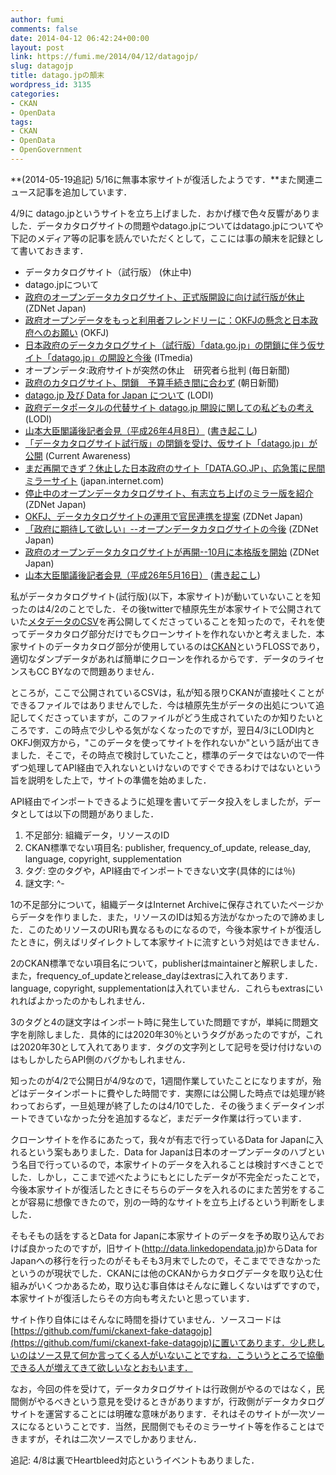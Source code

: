 ```yaml
---
author: fumi
comments: false
date: 2014-04-12 06:42:24+00:00
layout: post
link: https://fumi.me/2014/04/12/datagojp/
slug: datagojp
title: datago.jpの顛末
wordpress_id: 3135
categories:
- CKAN
- OpenData
tags:
- CKAN
- OpenData
- OpenGovernment
---
```


**(2014-05-19追記) 5/16に無事本家サイトが復活したようです．**また関連ニュース記事を追加しています．

4/9に datago.jpというサイトを立ち上げました．おかげ様で色々反響がありました．データカタログサイトの問題やdatago.jpについてはdatago.jpについてや下記のメディア等の記事を読んでいただくとして，ここには事の顛末を記録として書いておきます．

  * データカタログサイト（試行版） (休止中)
  * datago.jpについて
  * [政府のオープンデータカタログサイト、正式版開設に向け試行版が休止](http://japan.zdnet.com/cio/analysis/35046126/) (ZDNet Japan)
  * [政府オープンデータをもっと利用者フレンドリーに：OKFJの懸念と日本政府へのお願い](http://okfn.jp/2014/04/10/anxiety-and-request-for-government/) (OKFJ)
  * [日本政府のデータカタログサイト（試行版）「data.go.jp」の閉鎖に伴う仮サイト「datago.jp」の開設と今後](http://blogs.itmedia.co.jp/business20/2014/04/datagojpdatagoj-3b07.html) (ITmedia)
  * オープンデータ:政府サイトが突然の休止　研究者ら批判 (毎日新聞)
  * [政府のカタログサイト、閉鎖　予算手続き間に合わず](http://www.asahi.com/articles/ASG4B5X32G4BUEHF00N.html) (朝日新聞)
  * [datago.jp 及び Data for Japan について](http://linkedopendata.jp/?p=509) (LODI)
  * [政府データポータルの代替サイト datago.jp 開設に関しての私どもの考え](http://linkedopendata.jp/?p=517) (LODI)
  * [山本大臣閣議後記者会見（平成26年4月8日）](http://nettv.gov-online.go.jp/prg/prg9647.html) ([書き起こし](https://medium.com/p/efea69d0a864))
  * [「データカタログサイト試行版」の閉鎖を受け、仮サイト「datago.jp」が公開](http://current.ndl.go.jp/node/25900) (Current Awareness)
  * [まだ再開できず？休止した日本政府のサイト「DATA.GO.JP」、応急策に民間ミラーサイト](http://internetcom.jp/webtech/20140415/3.html) (japan.internet.com)
  * [停止中のオープンデータカタログサイト、有志立ち上げのミラー版を紹介](http://japan.zdnet.com/cio/analysis/35046609/) (ZDNet Japan)
  * [OKFJ、データカタログサイトの運用で官民連携を提案](http://japan.zdnet.com/cio/analysis/35047132/) (ZDNet Japan)
  * [「政府に期待して欲しい」--オープンデータカタログサイトの今後](http://japan.zdnet.com/cio/analysis/35046608/) (ZDNet Japan)
  * [政府のオープンデータカタログサイトが再開--10月に本格版を開始](http://japan.zdnet.com/cio/analysis/35047965/) (ZDNet Japan)
  * [山本大臣閣議後記者会見（平成26年5月16日）](http://nettv.gov-online.go.jp/prg/prg9809.html) ([書き起こし](https://medium.com/@i2k/8d526bf4e182))

私がデータカタログサイト(試行版)(以下，本家サイト)が動いていないことを知ったのは4/2のことでした．その後twitterで植原先生が本家サイトで公開されていた[メタデータのCSV](http://web.sfc.wide.ad.jp/~kei/?p=126)を再公開してくださっていることを知ったので，それを使ってデータカタログ部分だけでもクローンサイトを作れないかと考えました．本家サイトのデータカタログ部分が使用しているのは[CKAN](http://ckan.org)というFLOSSであり，適切なダンプデータがあれば簡単にクローンを作れるからです．データのライセンスもCC BYなので問題ありません．

ところが，ここで公開されているCSVは，私が知る限りCKANが直接吐くことができるファイルではありませんでした．今は植原先生がデータの出処について追記してくださっていますが，このファイルがどう生成されていたのか知りたいところです．この時点で少しやる気がなくなったのですが，翌日4/3にLODI内とOKFJ側双方から，"このデータを使ってサイトを作れないか"という話が出てきました．そこで，その時点で検討していたこと，標準のデータではないので一件ずつ処理してAPI経由で入れないといけないのですぐできるわけではないという旨を説明をした上で，サイトの準備を始めました．

API経由でインポートできるように処理を書いてデータ投入をしましたが，データとしては以下の問題がありました．

  1. 不足部分: 組織データ，リソースのID
  2. CKAN標準でない項目名: publisher, frequency_of_update, release_day, language, copyright, supplementation
  3. タグ: 空のタグや，API経由でインポートできない文字(具体的には％)
  4. 謎文字: ^\-

1の不足部分について，組織データはInternet Archiveに保存されていたページからデータを作りました．また，リソースのIDは知る方法がなかったので諦めました．このためリソースのURIも異なるものになるので，今後本家サイトが復活したときに，例えばリダイレクトして本家サイトに流すという対処はできません．

2のCKAN標準でない項目名について，publisherはmaintainerと解釈しました．また，frequency_of_updateとrelease_dayはextrasに入れてあります．language, copyright, supplementationは入れていません．これらもextrasにいれればよかったのかもしれません．

3のタグと4の謎文字はインポート時に発生していた問題ですが，単純に問題文字を削除しました．具体的には2020年30％というタグがあったのですが，これは2020年30として入れてあります．タグの文字列として記号を受け付けないのはもしかしたらAPI側のバグかもしれません．

知ったのが4/2で公開日が4/9なので，1週間作業していたことになりますが，殆どはデータインポートに費やした時間です．実際には公開した時点では処理が終わっておらず，一旦処理が終了したのは4/10でした．その後うまくデータインポートできていなかった分を追加するなど，まだデータ作業は行っています．

クローンサイトを作るにあたって，我々が有志で行っているData for Japanに入れるという案もありました．Data for Japanは日本のオープンデータのハブという名目で行っているので，本家サイトのデータを入れることは検討すべきことでした．しかし，ここまで述べたようにもとにしたデータが不完全だったことで，今後本家サイトが復活したときにそちらのデータを入れるのにまた苦労をすることが容易に想像できたので，別の一時的なサイトを立ち上げるという判断をしました．

そもそもの話をするとData for Japanに本家サイトのデータを予め取り込んでおけば良かったのですが，旧サイト(http://data.linkedopendata.jp)からData for Japanへの移行を行ったのがそもそも3月末でしたので，そこまでできなかったというのが現状でした．CKANには他のCKANからカタログデータを取り込む仕組みがいくつかあるため，取り込む事自体はそんなに難しくないはずですので，本家サイトが復活したらその方向も考えたいと思っています．

サイト作り自体にはそんなに時間を掛けていません．ソースコードは[https://github.com/fumi/ckanext-fake-datagojp](https://github.com/fumi/ckanext-fake-datagojp)に置いてあります．少し悲しいのはソース見て何か言ってくる人がいないことですね．こういうところで協働できる人が増えてきて欲しいなとおもいます．

なお，今回の件を受けて，データカタログサイトは行政側がやるのではなく，民間側がやるべきという意見を受けるときがありますが，行政側がデータカタログサイトを運営することには明確な意味があります．それはそのサイトが一次ソースになるということです．当然，民間側でもそのミラーサイト等を作ることはできますが，それは二次ソースでしかありません．

追記: 4/8は裏でHeartbleed対応というイベントもありました．
